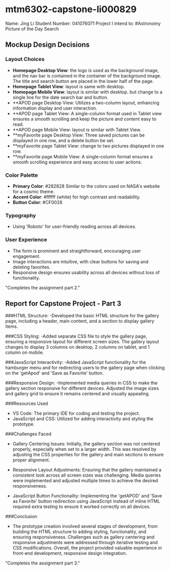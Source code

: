 # mtm6302-capstone-li000829
Name: Jing Li
Student Number: 041076071
Project I intend to: #Astronomy Picture of the Day Search

## Mockup Design Decisions

### Layout Choices
- **Homepage Desktop View**: the logo is used as the background image, and the nav bar is contained in the container of the background image. The title and search button are placed in the lower half of the page.
- **Homepage Tablet View**: layout is same with desktop.
- **Homepage Mobile View**: layout is similar with desktop. but change to a single line for the date search bar and button.
- **APOD page Desktop View: Utilizes a two-column layout, enhancing information display and user interaction.
- **APOD page Tablet View: A single-column format used in Tablet view ensures a smooth scrolling and keep the picture and content easy to read.
- **APOD page Mobile View: layout is similar with Tablet View.
- **myFavorite page Desktop View: Three saved pictures can be displayed in one row, and a delete button be set.
- **myFavorite page Tablet View: change to two pictures displayed in one row.
- **myFavorite page Mobile View: A single-column format ensures a smooth scrolling experience and easy access to user actions.

### Color Palette
- **Primary Color**: #282828 Similar to the colors used on NASA's website for a cosmic theme.
- **Accent Color**: #ffffff (white) for high contrast and readability.
- **Button Color**: #CF0028

### Typography
- Using 'Roboto' for user-friendly reading across all devices.

### User Experience
- The form is prominent and straightforward, encouraging user engagement.
- Image interactions are intuitive, with clear buttons for saving and deleting favorites.
- Responsive design ensures usability across all devices without loss of functionality.

"Completes the assignment part 2."


## Report for Capstone Project - Part 3

###HTML Structure: 
-Developed the basic HTML structure for the gallery page, including a header, main content, and a section to display gallery items.

###CSS Styling: 
-Added separate CSS file to style the gallery page, ensuring a responsive layout for different screen sizes. The gallery layout changes to display 3 columns on desktop, 2 columns on tablet, and 1 column on mobile.

###JavaScript Interactivity: 
-Added JavaScript functionality for the hamburger menu and for redirecting users to the gallery page when clicking on the 'getApod' and 'Save as Favorite' button.

###Responsive Design: 
-Implemented media queries in CSS to make the gallery section responsive for different devices. Adjusted the image sizes and gallery grid to ensure it remains centered and visually appealing.

###Resources Used
- VS Code: The primary IDE for coding and testing the project.
- JavaScript and CSS: Utilized for adding interactivity and styling the prototype.

###Challenges Faced
- Gallery Centering Issues: Initially, the gallery section was not centered properly, especially when set to a larger width. This was resolved by adjusting the CSS properties for the gallery and main sections to ensure proper alignment.

- Responsive Layout Adjustments: Ensuring that the gallery maintained a consistent look across all screen sizes was challenging. Media queries were implemented and adjusted multiple times to achieve the desired responsiveness.

- JavaScript Button Functionality: Implementing the 'getAPOD' and 'Save as Favorite' button redirection using JavaScript instead of inline HTML required extra testing to ensure it worked correctly on all devices.

###Conclusion
- The prototype creation involved several stages of development, from building the HTML structure to adding styling, functionality, and ensuring responsiveness. Challenges such as gallery centering and responsive adjustments were addressed through iterative testing and CSS modifications. Overall, the project provided valuable experience in front-end development, responsive design integration.

"Completes the assignment part 3."
